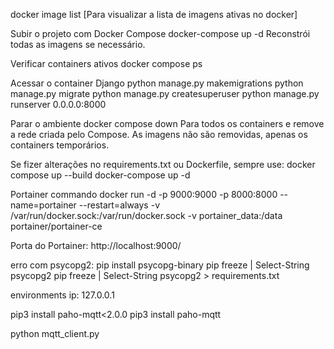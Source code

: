 
docker image list [Para visualizar a lista de imagens ativas no docker]

Subir o projeto com Docker Compose
docker-compose up -d
Reconstrói todas as imagens se necessário.


Verificar containers ativos
docker compose ps

Acessar o container Django 
python manage.py makemigrations
python manage.py migrate
python manage.py createsuperuser
python manage.py runserver 0.0.0.0:8000


Parar o ambiente
docker compose down
Para todos os containers e remove a rede criada pelo Compose.
As imagens não são removidas, apenas os containers temporários.

Se fizer alterações no requirements.txt ou Dockerfile, sempre use:
docker compose up --build
docker-compose up -d

Portainer commando
docker run -d -p 9000:9000 -p 8000:8000 --name=portainer --restart=always -v /var/run/docker.sock:/var/run/docker.sock -v portainer_data:/data portainer/portainer-ce

Porta do Portainer:
http://localhost:9000/

erro com psycopg2: 
pip install psycopg-binary 
pip freeze | Select-String psycopg2
pip freeze | Select-String psycopg2 > requirements.txt

environments ip: 127.0.0.1

pip3 install paho-mqtt<2.0.0
pip3 install paho-mqtt

python mqtt_client.py